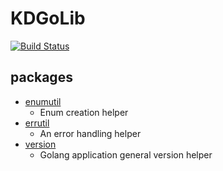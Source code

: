 KDGoLib
=======

[![Build Status](https://travis-ci.org/tsaikd/KDGoLib.svg?branch=master)](https://travis-ci.org/tsaikd/KDGoLib)

## packages

* [enumutil](enumutil)
	* Enum creation helper
* [errutil](errutil)
	* An error handling helper
* [version](version)
	* Golang application general version helper
